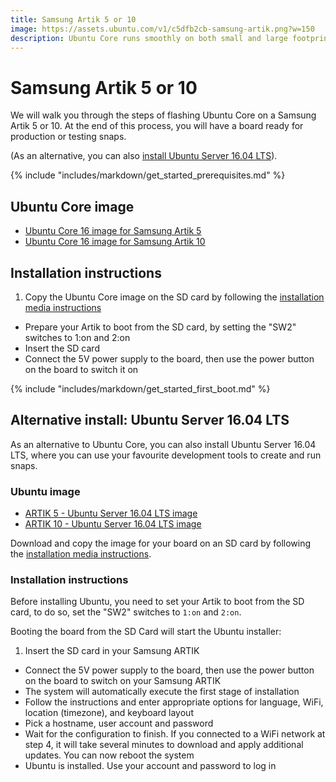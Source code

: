 ```yaml
---
title: Samsung Artik 5 or 10
image: https://assets.ubuntu.com/v1/c5dfb2cb-samsung-artik.png?w=150
description: Ubuntu Core runs smoothly on both small and large footprint boards.
---
```


# Samsung Artik 5 or 10

We will walk you through the steps of flashing Ubuntu Core on a Samsung Artik 5 or 10. At the end of this process, you will have a board ready for production or testing snaps.

(As an alternative, you can also [install Ubuntu Server 16.04 LTS](#alternative-install:-ubuntu-server-16.04-lts)).

{% include "includes/markdown/get_started_prerequisites.md" %}

## Ubuntu Core image

 * [Ubuntu Core 16 image for Samsung Artik 5](http://people.canonical.com/~platform/snappy/artik/uc-series16-final-image/artik5.img.xz)
 * [Ubuntu Core 16 image for Samsung Artik 10](http://people.canonical.com/~platform/snappy/artik/uc-series16-final-image/artik10.img.xz)

## Installation instructions

 1. Copy the Ubuntu Core image on the SD card by following the [installation media instructions](/core/get-started/installation-medias)
 * Prepare your Artik to boot from the SD card, by setting the "SW2" switches to 1:on and 2:on
 * Insert the SD card
 * Connect the 5V power supply to the board, then use the power button on the board to switch it on

{% include "includes/markdown/get_started_first_boot.md" %}

## Alternative install: Ubuntu Server 16.04 LTS

As an alternative to Ubuntu Core, you can also install Ubuntu Server 16.04 LTS, where you can use your favourite development tools to create and run snaps.

### Ubuntu image

* [ARTIK 5 - Ubuntu Server 16.04 LTS image](http://people.canonical.com/~platform/snappy/artik/archive/artik5-ubuntu-server.img.tar.xz)
* [ARTIK 10 - Ubuntu Server 16.04 LTS image](http://people.canonical.com/~platform/snappy/artik/archive/artik10-ubuntu-server.img.tar.xz)

Download and copy the image for your board on an SD card by following the [installation media instructions](/core/get-started/installation-medias).

### Installation instructions

Before installing Ubuntu, you need to set your Artik to boot from the SD card, to do so, set the "SW2" switches to `1:on` and `2:on`.

Booting the board from the SD Card will start the Ubuntu installer:

1. Insert the SD card in your Samsung ARTIK
* Connect the 5V power supply to the board, then use the power button on the board to switch on your Samsung ARTIK
* The system will automatically execute the first stage of installation
* Follow the instructions and enter appropriate options for language, WiFi, location (timezone), and keyboard layout
* Pick a hostname, user account and password
* Wait for the configuration to finish. If you connected to a WiFi network at step 4, it will take several minutes to download and apply additional updates. You can now reboot the system
* Ubuntu is installed. Use your account and password to log in

